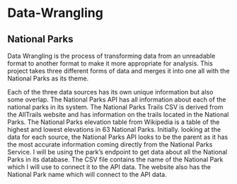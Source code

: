 # Data-Wrangling
## National Parks
Data Wrangling is the process of transforming data from an unreadable format to another format to make it more appropriate for analysis. This project takes three different forms of data and merges it into one all with the National Parks as its theme.

Each of the three data sources has its own unique information but also some overlap. The National Parks API has all information about each of the national parks in its system. The National Parks Trails CSV is derived from the AllTrails website and has information on the trails located in the National Parks. The National Parks elevation table from Wikipedia is a table of the highest and lowest elevations in 63 National Parks. Initially. looking at the data for each source, the National Parks API looks to be the parent as it has the most accurate information coming directly from the National Parks Service. I will be using the park’s endpoint to get data about all the National Parks in its database. The CSV file contains the name of the National Park which I will use to connect it to the API data. The website also has the National Park name which will connect to the API data.
